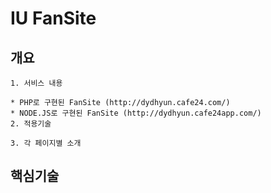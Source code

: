 # IU FanSite
## 개요
```
1. 서비스 내용 

* PHP로 구현된 FanSite (http://dydhyun.cafe24.com/)
* NODE.JS로 구현된 FanSite (http://dydhyun.cafe24app.com/)
2. 적용기술

3. 각 페이지별 소개
```
## 핵심기술

